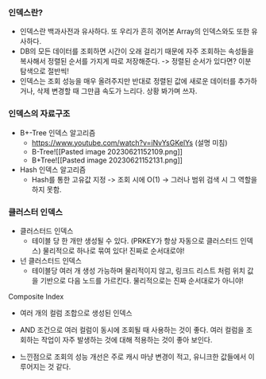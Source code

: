
### 인덱스란?
- 인덱스란 백과사전과 유사하다. 또 우리가 흔히 겪어본 Array의 인덱스와도 또한 유사하다.
- DB의 모든 데이터를 조회하면 시간이 오래 걸리기 때문에 자주 조회하는 속성들을 복사해서 정렬된 순서를 가지게 따로 저장해준다. -> 정렬된 순서가 있다면? 이분 탐색으로 절반씩! 
- 인덱스는 조회 성능을 매우 올려주지만 반대로 정렬된 값에 새로운 데이터를 추가하거나, 삭제 변경할 때 그만큼 속도가 느리다. 상황 봐가며 쓰자.

### 인덱스의 자료구조
- B+-Tree 인덱스 알고리즘
	- https://www.youtube.com/watch?v=iNvYsGKelYs (설명 미침)
	- B-Tree![[Pasted image 20230621152109.png]]
	- B+Tree![[Pasted image 20230621152131.png]]
- Hash 인덱스 알고리즘
	- Hash를 통한 고유값 지정 -> 조회 시에 O(1) 
	  -> 그러나 범위 검색 시 그 역할을 하지 못함. 
### 클러스터 인덱스
- 클러스터드 인덱스
	- 테이블 당 한 개만 생성될 수 있다. (PRKEY가 항상 자동으로 클러스터드 인덱스) 
	  물리적으로 하나로 묶여 있다! 진짜로 순서대로야! 
- 넌 클러스터드 인덱스
	- 테이블당 여러 개 생성 가능하며 물리적이지 않고, 링크드 리스트 처럼 위치 값을 기반으로 다음 노드를 가르킨다. 물리적으로는 진짜 순서대로가 아니야!

Composite Index
- 여러 개의 컬럼 조합으로 생성된 인덱스
- AND 조건으로 여러 컬럼이 동시에 조회될 때 사용하는 것이 좋다. 여러 컬럼을 조회하는 작업이 자주 발생하는 것에 대해 적용하는 것이 좋아 보인다. 

- 느낀점으로 조회의 성능 개선은 주로 캐시 마냥 변경이 적고, 유니크한 값들에서 이루어지는 것 같다.